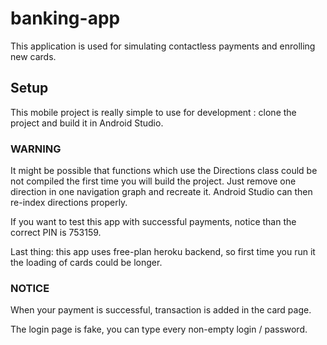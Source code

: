 # banking-app

This application is used for simulating contactless payments and enrolling new cards.

## Setup

This mobile project is really simple to use for development : clone the project and build it in Android Studio.

### WARNING

It might be possible that functions which use the Directions class could be not compiled the first time you will build the project.
Just remove one direction in one navigation graph and recreate it. Android Studio can then re-index directions properly.

If you want to test this app with successful payments, notice than the correct PIN is 753159.

Last thing: this app uses free-plan heroku backend, so first time you run it the loading of cards could be longer.

### NOTICE

When your payment is successful, transaction is added in the card page.

The login page is fake, you can type every non-empty login / password.

